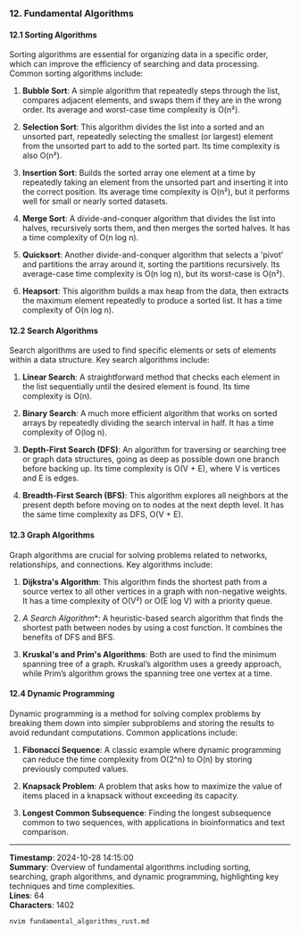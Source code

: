 ### 12. Fundamental Algorithms

#### 12.1 Sorting Algorithms

Sorting algorithms are essential for organizing data in a specific order, which can improve the efficiency of searching and data processing. Common sorting algorithms include:

1. **Bubble Sort**: A simple algorithm that repeatedly steps through the list, compares adjacent elements, and swaps them if they are in the wrong order. Its average and worst-case time complexity is O(n²).

2. **Selection Sort**: This algorithm divides the list into a sorted and an unsorted part, repeatedly selecting the smallest (or largest) element from the unsorted part to add to the sorted part. Its time complexity is also O(n²).

3. **Insertion Sort**: Builds the sorted array one element at a time by repeatedly taking an element from the unsorted part and inserting it into the correct position. Its average time complexity is O(n²), but it performs well for small or nearly sorted datasets.

4. **Merge Sort**: A divide-and-conquer algorithm that divides the list into halves, recursively sorts them, and then merges the sorted halves. It has a time complexity of O(n log n).

5. **Quicksort**: Another divide-and-conquer algorithm that selects a 'pivot' and partitions the array around it, sorting the partitions recursively. Its average-case time complexity is O(n log n), but its worst-case is O(n²).

6. **Heapsort**: This algorithm builds a max heap from the data, then extracts the maximum element repeatedly to produce a sorted list. It has a time complexity of O(n log n).

#### 12.2 Search Algorithms

Search algorithms are used to find specific elements or sets of elements within a data structure. Key search algorithms include:

1. **Linear Search**: A straightforward method that checks each element in the list sequentially until the desired element is found. Its time complexity is O(n).

2. **Binary Search**: A much more efficient algorithm that works on sorted arrays by repeatedly dividing the search interval in half. It has a time complexity of O(log n).

3. **Depth-First Search (DFS)**: An algorithm for traversing or searching tree or graph data structures, going as deep as possible down one branch before backing up. Its time complexity is O(V + E), where V is vertices and E is edges.

4. **Breadth-First Search (BFS)**: This algorithm explores all neighbors at the present depth before moving on to nodes at the next depth level. It has the same time complexity as DFS, O(V + E).

#### 12.3 Graph Algorithms

Graph algorithms are crucial for solving problems related to networks, relationships, and connections. Key algorithms include:

1. **Dijkstra's Algorithm**: This algorithm finds the shortest path from a source vertex to all other vertices in a graph with non-negative weights. It has a time complexity of O(V²) or O(E log V) with a priority queue.

2. **A* Search Algorithm**: A heuristic-based search algorithm that finds the shortest path between nodes by using a cost function. It combines the benefits of DFS and BFS.

3. **Kruskal's and Prim's Algorithms**: Both are used to find the minimum spanning tree of a graph. Kruskal’s algorithm uses a greedy approach, while Prim’s algorithm grows the spanning tree one vertex at a time.

#### 12.4 Dynamic Programming

Dynamic programming is a method for solving complex problems by breaking them down into simpler subproblems and storing the results to avoid redundant computations. Common applications include:

1. **Fibonacci Sequence**: A classic example where dynamic programming can reduce the time complexity from O(2^n) to O(n) by storing previously computed values.

2. **Knapsack Problem**: A problem that asks how to maximize the value of items placed in a knapsack without exceeding its capacity.

3. **Longest Common Subsequence**: Finding the longest subsequence common to two sequences, with applications in bioinformatics and text comparison.

---

**Timestamp**: 2024-10-28 14:15:00  
**Summary**: Overview of fundamental algorithms including sorting, searching, graph algorithms, and dynamic programming, highlighting key techniques and time complexities.  
**Lines**: 64  
**Characters**: 1402  
```bash
nvim fundamental_algorithms_rust.md
```
